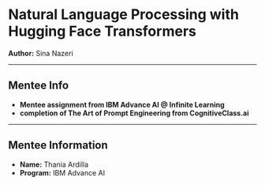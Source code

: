 # Natural Language Processing with Hugging Face Transformers

**Author:** Sina Nazeri

---

## Mentee Info

- **Mentee assignment from IBM Advance AI @ Infinite Learning**
- **completion of The Art of Prompt Engineering from CognitiveClass.ai**
  
---

## Mentee Information

- **Name:** Thania Ardilla
- **Program:** IBM Advance AI
